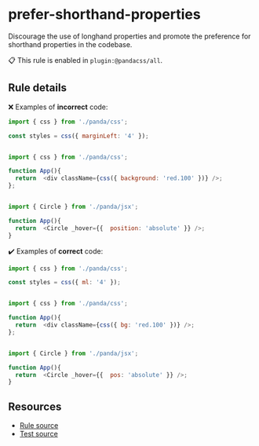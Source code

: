 [//]: # (This file is generated by eslint-docgen. Do not edit it directly.)

# prefer-shorthand-properties

Discourage the use of longhand properties and promote the preference for shorthand properties in the codebase.

📋 This rule is enabled in `plugin:@pandacss/all`.

## Rule details

❌ Examples of **incorrect** code:
```js
import { css } from './panda/css';

const styles = css({ marginLeft: '4' });
```
```js

import { css } from './panda/css';

function App(){
  return  <div className={css({ background: 'red.100' })} />;
};
```
```js

import { Circle } from './panda/jsx';

function App(){
  return  <Circle _hover={{  position: 'absolute' }} />;
}
```

✔️ Examples of **correct** code:
```js
import { css } from './panda/css';

const styles = css({ ml: '4' });
```
```js

import { css } from './panda/css';

function App(){
  return  <div className={css({ bg: 'red.100' })} />;
};
```
```js

import { Circle } from './panda/jsx';

function App(){
  return  <Circle _hover={{  pos: 'absolute' }} />;
}
```

## Resources

* [Rule source](/plugin/src/rules/prefer-shorthand-properties.ts)
* [Test source](/tests/prefer-shorthand-properties.test.ts)
